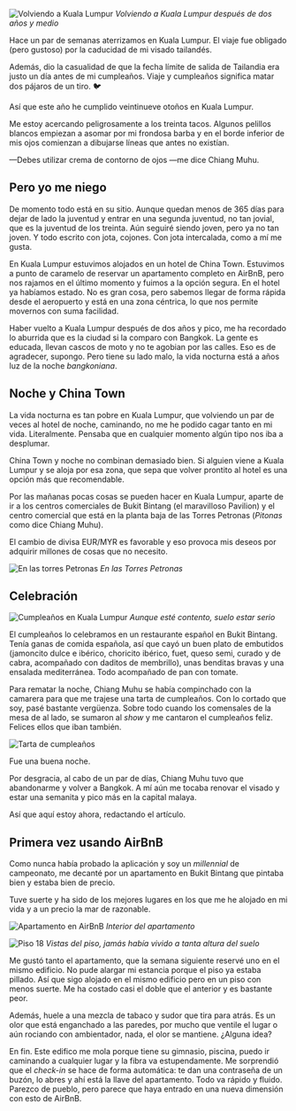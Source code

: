 ![Volviendo a Kuala Lumpur](https://lh3.googleusercontent.com/X1RVAxYJgT8XkoJS12EOpIg39kmPfZ1ClSBtnvkZIeZQ8vVgmJRdJTOWZ4GjpYrAPq5ktpF86ozMHkmqKGzaTje8Lg0EmbFb5yLCuDEFc3uCGmyrCCvsSlp737RC6XDsRpU3vCCxweB2O-52Ixz6aVjOWdGaEHVRX0uzXL8pii05hUzleHhenQrgP0okGk94_t-z09r89brWYXusa-yKSkh7GT8e4CROyCGHtggIAceoN8FiOKZJRLoV5pKRr0ykBCgJkvaJc8Y45_zv9_LDVB2FvxYZvoNL1u5c_uffYeJQoD-zvyRU0A6zG673ipY7V9Mni2ove3hjk1jqVqcNoUfdyIvbljEYi9xySZn9SHeUmepzAnaFr5fHPwNSt35Uwf9VObZvRtsMHJIZZWPsYADJhPNuWYz9CSZ1QipZpB7ow0cBCNmvPwfIHMiCA8oOcVVkUkVn_RBhnOhea2uxBolp5CmOemwK1KkK26npfA9MCZDMDKAyElxaJvTL21AwQKOnB-XyzwElVLGX9NZLdHDfeUGEr8644cNVqtAHdUNbXb42SD1gzejysPSIJALRhobyibHgCsA6b3q0UjhUOxjbBNLVwPWyC8PiKOpbIHl2JbpHVBpKBGrKe0khs7GSnxTEpDqt1k9QEwNB8FJBI01IFvbaxU6BcpjhjgO2I_Y-f0oVrO49DkLAbqnkKfNJf2fa-lfbklFMN4EM5wC4Iw2sxgeYo1rNjP4Abe7nbZoxUYUHHw=w616-h821-no)
*Volviendo a Kuala Lumpur después de dos años y medio*

Hace un par de semanas aterrizamos en Kuala Lumpur. El viaje fue obligado (pero gustoso) por la caducidad de mi visado tailandés. 

Además, dio la casualidad de que la fecha límite de salida de Tailandia era justo un día antes de mi cumpleaños. Viaje y cumpleaños significa matar dos pájaros de un tiro. 🐦

Así que este año he cumplido veintinueve otoños en Kuala Lumpur.

Me estoy acercando peligrosamente a los treinta tacos. Algunos pelillos blancos empiezan a asomar por mi frondosa barba y en el borde inferior de mis ojos comienzan a dibujarse líneas que antes no existían.

—Debes utilizar crema de contorno de ojos —me dice Chiang Muhu.

## Pero yo me niego

De momento todo está en su sitio. Aunque quedan menos de 365 días para dejar de lado la juventud y entrar en una segunda juventud, no tan jovial, que es la juventud de los treinta. Aún seguiré siendo joven, pero ya no tan joven. Y todo escrito con jota, cojones. Con jota intercalada, como a mí me gusta.

En Kuala Lumpur estuvimos alojados en un hotel de China Town. Estuvimos a punto de caramelo de reservar un apartamento completo en AirBnB, pero nos rajamos en el último momento y fuimos a la opción segura. En el hotel ya habíamos estado. No es gran cosa, pero sabemos llegar de forma rápida desde el aeropuerto y está en una zona céntrica, lo que nos permite movernos con suma facilidad.

Haber vuelto a Kuala Lumpur después de dos años y pico, me ha recordado lo aburrida que es la ciudad si la comparo con Bangkok. La gente es educada, llevan cascos de moto y no te agobian por las calles. Eso es de agradecer, supongo. Pero tiene su lado malo, la vida nocturna está a años luz de la noche *bangkoniana*. 

## Noche y China Town

La vida nocturna es tan pobre en Kuala Lumpur, que volviendo un par de veces al hotel de noche, caminando, no me he podido cagar tanto en mi vida. Literalmente. Pensaba que en cualquier momento algún tipo nos iba a desplumar. 

China Town y noche no combinan demasiado bien. Si alguien viene a Kuala Lumpur y se aloja por esa zona, que sepa que volver prontito al hotel es una opción más que recomendable.

Por las mañanas pocas cosas se pueden hacer en Kuala Lumpur, aparte de ir a los centros comerciales de Bukit Bintang (el maravilloso Pavilion) y el centro comercial que está en la planta baja de las Torres Petronas (*Pitonas* como dice Chiang Muhu).

El cambio de divisa EUR/MYR es favorable y eso provoca mis deseos por adquirir millones de cosas que no necesito.

![En las torres Petronas](https://lh3.googleusercontent.com/HPpoZrlPiLK9LgExVdwKri0s9doZMV4798RMDo25KtpYS4zrRpLUxev7uCUDjsKBBrY-4HslG_RLv3E72qQe5pKMk-ILJSw86FbUQavSIvFUqPuEhTWFZGLgo56i27FZqTW5l6Xzb3PnB8IRVYyXfP7mPLdX7OhvqP2oszCUoNbsb0WzDoy69IXCyKrJoImd99PpuAMCCgjkMHxEEuEbGz9EXAU-Hl9ASwI6niBDLjFthNKPHcmY-xp-83zbkBWkF3RqsxzmNsWbjdAdIEXw1svKhrMRLHYp7ySzz1VlB6WcT9Op9ZCCbHADbe1tGSsCQZNU6pS7hTKl-f-QbUoA4bnVfc39EMLL91dvQ-H8_GeJIQvnnGn2lIgFy1LxZ7OsFNaKWTNPnAGVlXoohHPIh4nDrWBuWBIX2LdJFSxR9dsjQYHYOv9yxkVIydEcUCarKaJL_9KYIKJe73o6H1E-ye6CHKBvesxepzFR5lR-QIqpPSJHlIRxGW0V9EroBTC3Kep3fClvglMmfyCSeZxmgqR9AdexOcjArX0wYHd0BAC1g_Ydt_bpZzb84EZX9alnNO4wyqiCaziD6VWcYP31N7DnpzH1ju1qDHQUOE_RKanuLp1ZrV1E-oZwttMwbykyl5q56jTILiROHigLWDMoYH7ZMRd1QRUr6LndT-LBgRDVhFhYNnweyq6E0PuHSqACQtQck6t7w8-cCTPNndgP6q2b6hgLUoyIfWhSSbkxVPZnwEZqsw=w616-h821-no)
*En las Torres Petronas*

## Celebración

![Cumpleaños en Kuala Lumpur](https://lh3.googleusercontent.com/SxOxK5U_-upR0Lpyc8qfiDXiDwDL7W_uShg5qWp1Zrcde5YqLJpXAow9mi-lYUQtccZ94FOp8-GO9wy9GOmfeWT4u3cWerxnIYxqbgH9I6vYLMjNjwR6wjALyfyy9MvgDwGm-2qDeNXFMaPm3PzPPe70FyKWRyc91pxUG6m8lEG6aUXyFtYZpL0cxqYzrfDkhnHnbRFbsUXCrYzUGC9KpB1R67usKcZPbY1xOWI1J5WQACyMey3J0TG8IYZIF6EYNC3wsaGIE9XLIMhJFp-nuStix8dH19nZtXedFllsL4REksfHkL4VKbeu5qmqzvFVK0U-aOc48jVi91yAhtCOubFh3yFQWb0wfI-9y-AQ0gyn0o-EXfPuNey8siWQvR6o8Ky_wtqCCyu-blz3EOa02X5v6GrAUq-2ARiVfzXqjsbgZHCn9o4CCTpQEQFlv9bvafeL5BHlvEae1Bzx_nPLhcR4aHn-oIUegc-2kEn4SMjhnNno-vXBTvqZjoScA9n5RoEQ74EVRmmjhhqIx5QLj_5AfGLE53GyYjsvK6mXCQzbntQpYEMSeOWm0jBWHWkhDuEa3Sq08Kf2M-Uiyic_Kiq_3pq60m8eHtdm6UImIdVE4Vo66WdhM4CmpULFaVgYLQf8vidV_h4gKG3Vo9YnlaZgB3MEE9kss1bJ6V7edznvSkS4195lO1eqOkXkHykl3eriRpDJ6mZGFkWxdZFsrxYYWPmaVxbPdM1gxwpxOS5QFZU9Bw=w616-h821-no)
*Aunque esté contento, suelo estar serio*

El cumpleaños lo celebramos en un restaurante español en Bukit Bintang. Tenía ganas de comida española, así que cayó un buen plato de embutidos (jamoncito dulce e ibérico, choricito ibérico, fuet, queso semi, curado y de cabra, acompañado con daditos de membrillo), unas benditas bravas y una ensalada mediterránea. Todo acompañado de pan con tomate. 

Para rematar la noche, Chiang Muhu se había compinchado con la camarera para que me trajese una tarta de cumpleaños. Con lo cortado que soy, pasé bastante vergüenza. Sobre todo cuando los comensales de la mesa de al lado, se sumaron al *show* y me cantaron el cumpleaños feliz. Felices ellos que iban también.

![Tarta de cumpleaños](https://lh3.googleusercontent.com/roOI0sA6M3PzMG5-JPmAsPotJUWecvTWrcvPOjcnXnwXJSc7BHpKS0vqswOuC4cnsX5rqHiiLA3ZJUYXaCC-9L5g7vxDjYVIVfZzNWiCBWPhsUEJwSTJTfBBl7mLmADras77H6RBWk3-hdjk52tYOY0V1ftFsaD-J-hzCGN3WuhGRbSbpn4MdS5BU6axYtQFF56r4tPhue5GS5_gfj6p2xl-52XxmAaEFFqW3iOeyO_aikVoGOtamidwvkH9-RTfsXBm7CHr4AvHAYDftNMSp_41ZCCis5A7DJz-gy7RQqWFC-zyCUD4EDp92UO9TwrE7PkCP2bJpv9QbuJ7GpkdVoi_bsA106fHLxIY4oditEw4I1jkn-UlCgByxZbwvQrnrasmdim_WCmcVOa0ld0DmLgJixEaviHJN3F7QYbAjJKrW1Q4PyP-5rRRCq_DI8zV6XnbSDAwEYyee3s5LNadtGEymDtjJ-eoPr53xTCv9EWatI4zH1Tfcy8uZGFXfD4wBktjU4X36siiE3paq8fmit1PME3LQ89PdLi71xHvPKUR-D_5Jm2iYGn7Wyjjy9bjQbXRns4GmAjGlZnGA05ho3klcHoQgG7R1mG_p1ocKPv9hq0aEAZsRFfjELT86DRD11ORcy8Xe0LkA49ugCY2VE9V836I4evPbfJxIqvftQE0cDQbrh5Y-XiAhtAv04P2KVwcFoqHtWpt0dK6JRCBhnOL3SQaIimlp8_ex7LBZkqjFwsBsw=w616-h821-no)

Fue una buena noche.

Por desgracia, al cabo de un par de días, Chiang Muhu tuvo que abandonarme y volver a Bangkok. A mí aún me tocaba renovar el visado y estar una semanita y pico más en la capital malaya.

Así que aquí estoy ahora, redactando el artículo.

## Primera vez usando AirBnB

Como nunca había probado la aplicación y soy un *millennial* de campeonato, me decanté por un apartamento en Bukit Bintang que pintaba bien y estaba bien de precio.

Tuve suerte y ha sido de los mejores lugares en los que me he alojado en mi vida y a un precio la mar de razonable.

![Apartamento en AirBnB](https://lh3.googleusercontent.com/LKS-_P2UhneUpGsDlxfhly1NRIFtRq44ydpC8yFOEECEKP7BCk098sRz54avRegt7xXXpKZ39ml2Lfu7uBCdt2cX3BVC3ooBpwZJs_fm8VICXl_3v2YCkaqGLIRU8Qbd6ZB4qWNgGxVvEMYv0GTSNRP831I6VbBpgmQ2ZcSAf3R5T4JjNykOvZ9pzBaPFKjSW0z8FOakHfCNfEcI_3cv51QSKWx7oqlAoXTMFSzs_s7AJ-MwxI2XMQh8lQXHAV6JBL1SKrNZFXHew9FJWZG6u6VeSZfPwwUJxaHqB7OZo4yyCxR3A37nq1jhZsf0vNLYCWZyh9nAM45yZ2l79LiTIPRFL58aMM6t5KfN7yAtvWwACYxKId-iEg_4Bc-0gYIgFPK9lU8ygDjztVbDbZ5EavO8Lvh5eg68RZ-9nLGsxwVKs1r_SKdHOsMfM0RpK03_tUy455X13ovbD2am6_ilgl60BSXS1B1obq6JFesyhqoWAiC_AzD9irzAct11Nuq2D9pwQPIBUZvK2uBq-NtHPl9Mq17HNpuVzTvS9VTLITgZCj5tyvpmblTwGAKRYPiThTi-p400QVqJvEsl8_lMQQvpINYPCDffnAVyJ9w3CJMBIslLjHTsV9smVkrSsmB6wnyXOCCSFZrJ_RRa8lGbpFU9QocY1mO17gI2Y7ZabYD4upuf-ofGepfk=w1095-h821-no)
*Interior del apartamento*

![Piso 18](https://lh3.googleusercontent.com/veZIpluHXtxXKcolisNptrcAj_wkF7hlFD6PxVMo2Ky0_JYy4cm8Nrhz6CKzP7eDMOtlmVS_KUMrcLkhgq3SoifGWrmnYSDfqOIBC5LZZwOZZPL0sPCwW0Kp-zxbV8MhRp4dVbQ-oT4lLC7zo-abVJJQv_wQgdVCCZqpLO8eOJififUm2hjzE225lAK6QVaBY-hlLnDV18G0ZVv0bf6u8s9K_Ui11wyTLnelAM8Fi8vkZDFS39Kc9jsp08uEiUTI6IoYjfN34G-szMaDnK5CF6koRObfBmOV5lU0sFcQgPy6HbGbDe9OmUakXe_m4lOG1jUAtlDHG2Te-RqriqPphLrDHTCIl3u_VvB2Wo5lKK6irwDKQFPlHsmovQS_hUI5ZSUmNav5rO1Ii3RTulaZq1X3539RMw9FO3vO76ZX0R1jVyLxdAusiFQgsScXaoVqaCWnENxfCdippOPBbJRwa9V0xjr7l0Rl4TxADMUyYDc9LusK-CC-TqmZyTuMCpYVYrgfms6HQahwE3uLjp2Zz4hHwl7dPxf9BniAOFzxGHl-1tW0TbPpOAkFGrGHGZy0iFk366AsKM0S7LgaOpeIKAlqBuA4uYz9sfIlJgG-TL0FPmOk6HRRUHnIgtsNxsbVCeHm7X2qEbjrou-d057yjCyxca-lmUGp-w-l1f-4P7tUHGZrwG1fhgZb-RZKZqaxQZCn9foSV6mNTDdpYsfluQgJyzaAE2sKRY4Z__15TtCCkmkWbQ=w1095-h821-no)
*Vistas del piso, jamás había vivido a tanta altura del suelo*

Me gustó tanto el apartamento, que la semana siguiente reservé uno en el mismo edificio. No pude alargar mi estancia porque el piso ya estaba pillado. Así que sigo alojado en el mismo edificio pero en un piso con menos suerte. Me ha costado casi el doble que el anterior y es bastante peor. 

Además, huele a una mezcla de tabaco y sudor que tira para atrás. Es un olor que está enganchado a las paredes, por mucho que ventile el lugar o aún rociando con ambientador, nada, el olor se mantiene. ¿Alguna idea?

En fin. Este edifico me mola porque tiene su gimnasio, piscina, puedo ir caminando a cualquier lugar y la fibra va estupendamente. Me sorprendió que el *check-in* se hace de forma automática: te dan una contraseña de un buzón, lo abres y ahí está la llave del apartamento. Todo va rápido y fluido. Parezco de pueblo, pero parece que haya entrado en una nueva dimensión con esto de AirBnB. 